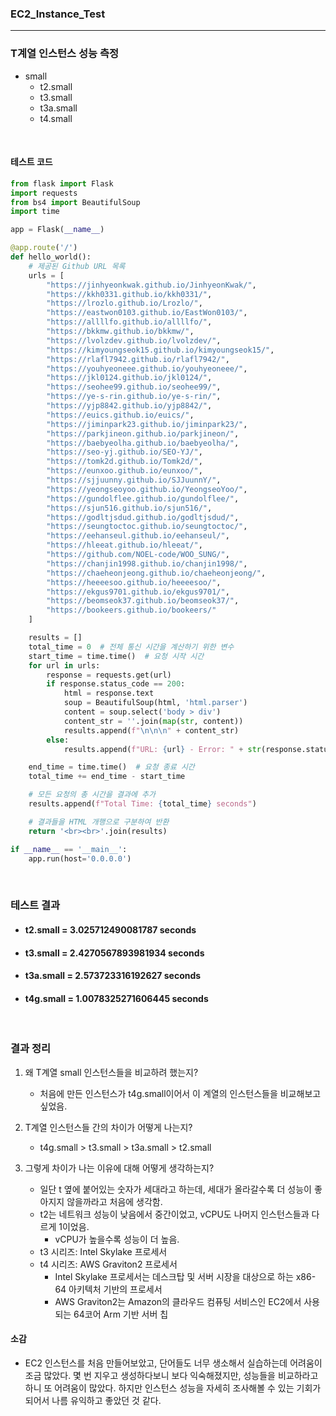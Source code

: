 ### EC2_Instance_Test

<hr>

### T계열 인스턴스 성능 측정

- small
  - t2.small
  - t3.small
  - t3a.small
  - t4.small

<br>

#### 테스트 코드

```python
from flask import Flask
import requests
from bs4 import BeautifulSoup
import time

app = Flask(__name__)

@app.route('/')
def hello_world():
    # 제공된 Github URL 목록
    urls = [
        "https://jinhyeonkwak.github.io/JinhyeonKwak/",
        "https://kkh0331.github.io/kkh0331/",
        "https://lrozlo.github.io/Lrozlo/",
        "https://eastwon0103.github.io/EastWon0103/",
        "https://allllfo.github.io/allllfo/",
        "https://bkkmw.github.io/bkkmw/",
        "https://lvolzdev.github.io/lvolzdev/",
        "https://kimyoungseok15.github.io/kimyoungseok15/",
        "https://rlafl7942.github.io/rlafl7942/",
        "https://youhyeoneee.github.io/youhyeoneee/",
        "https://jkl0124.github.io/jkl0124/",
        "https://seohee99.github.io/seohee99/",
        "https://ye-s-rin.github.io/ye-s-rin/",
        "https://yjp8842.github.io/yjp8842/",
        "https://euics.github.io/euics/",
        "https://jiminpark23.github.io/jiminpark23/",
        "https://parkjineon.github.io/parkjineon/",
        "https://baebyeolha.github.io/baebyeolha/",
        "https://seo-yj.github.io/SEO-YJ/",
        "https://tomk2d.github.io/Tomk2d/",
        "https://eunxoo.github.io/eunxoo/",
        "https://sjjuunny.github.io/SJJuunnY/",
        "https://yeongseoyoo.github.io/YeongseoYoo/",
        "https://gundolflee.github.io/gundolflee/",
        "https://sjun516.github.io/sjun516/",
        "https://godltjsdud.github.io/godltjsdud/",
        "https://seungtoctoc.github.io/seungtoctoc/",
        "https://eehanseul.github.io/eehanseul/",
        "https://hleeat.github.io/hleeat/",
        "https://github.com/NOEL-code/WOO_SUNG/",
        "https://chanjin1998.github.io/chanjin1998/",
        "https://chaeheonjeong.github.io/chaeheonjeong/",
        "https://heeeesoo.github.io/heeeesoo/",
        "https://ekgus9701.github.io/ekgus9701/",
        "https://beomseok37.github.io/beomseok37/",
        "https://bookeers.github.io/bookeers/"
    ]

    results = []
    total_time = 0  # 전체 통신 시간을 계산하기 위한 변수
    start_time = time.time()  # 요청 시작 시간
    for url in urls:
        response = requests.get(url)
        if response.status_code == 200:
            html = response.text
            soup = BeautifulSoup(html, 'html.parser')
            content = soup.select('body > div')
            content_str = ''.join(map(str, content))
            results.append(f"\n\n\n" + content_str)
        else:
            results.append(f"URL: {url} - Error: " + str(response.status_code))

    end_time = time.time()  # 요청 종료 시간
    total_time += end_time - start_time

    # 모든 요청의 총 시간을 결과에 추가
    results.append(f"Total Time: {total_time} seconds")

    # 결과들을 HTML 개행으로 구분하여 반환
    return '<br><br>'.join(results)

if __name__ == '__main__':
    app.run(host='0.0.0.0')
```

<br>

### 테스트 결과

- #### t2.small = 3.025712490081787 seconds
- #### t3.small = 2.4270567893981934 seconds
- #### t3a.small = 2.573723316192627 seconds
- #### t4g.small = 1.0078325271606445 seconds

<br>

### 결과 정리

1. 왜 T계열 small 인스턴스들을 비교하려 했는지?
	- 처음에 만든 인스턴스가 t4g.small이어서 이 계열의 인스턴스들을 비교해보고 싶었음.

2. T계열 인스턴스들 간의 차이가 어떻게 나는지?
	- t4g.small > t3.small > t3a.small > t2.small

3. 그렇게 차이가 나는 이유에 대해 어떻게 생각하는지?
	- 일단 t 옆에 붙어있는 숫자가 세대라고 하는데, 세대가 올라갈수록 더 성능이 
		좋아지지 않을까라고 처음에 생각함.
	- t2는 네트워크 성능이 낮음에서 중간이었고, vCPU도 나머지 인스턴스들과 다르게 1이었음.
		- vCPU가 높을수록 성능이 더 높음.
	- t3 시리즈: Intel Skylake 프로세서
	- t4 시리즈: AWS Graviton2 프로세서
		- Intel Skylake 프로세서는 데스크탑 및 서버 시장을 대상으로 하는 x86-64 아키텍처 기반의 프로세서
		- AWS Graviton2는 Amazon의 클라우드 컴퓨팅 서비스인 EC2에서 사용되는 64코어 Arm 기반 서버 칩

#### 소감
- EC2 인스턴스를 처음 만들어보았고, 단어들도 너무 생소해서 실습하는데 어려움이 조금 많았다. 몇 번 지우고 생성하다보니 보다 익숙해졌지만, 성능들을 비교하라고 하니 또 어려움이 많았다.
하지만 인스턴스 성능을 자세히 조사해볼 수 있는 기회가 되어서 나름 유익하고 좋았던 것 같다.
	